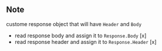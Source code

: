 ## Note
custome response object that will have `Header` and `Body`

* read response body and assign it to `Response.Body` [x]
* read response header and assign it to `Response.Header` [x]
